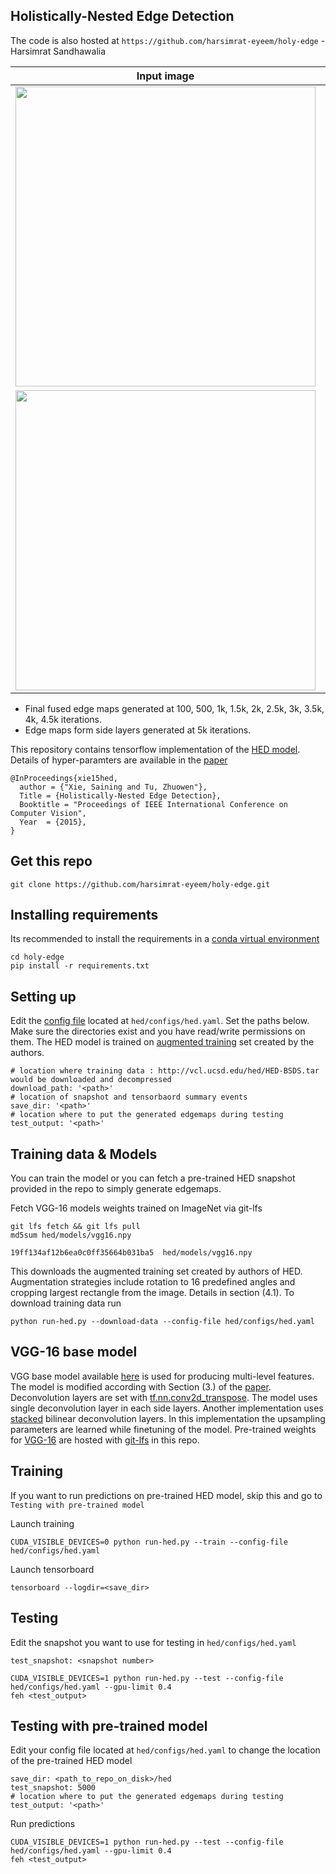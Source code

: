 ## Holistically-Nested Edge Detection
The code is also hosted at `https://github.com/harsimrat-eyeem/holy-edge` - Harsimrat Sandhawalia

Input image                |  Final fused Edge maps    |    Edge maps from side layers
:-------------------------:|:-------------------------:|:-------------------------:
<img src="https://github.com/harsimrat-eyeem/holy-edge/blob/master/hed/example-results/35049.jpg" width="480">  |  <img src="https://github.com/harsimrat-eyeem/holy-edge/blob/master/hed/example-results/animated-7.gif" width="480"> | <img src="https://github.com/harsimrat-eyeem/holy-edge/blob/master/hed/example-results/animated-levels-7.gif" width="480">
<img src="https://github.com/harsimrat-eyeem/holy-edge/blob/master/hed/example-results/201080.jpg" width="480">  |  <img src="https://github.com/harsimrat-eyeem/holy-edge/blob/master/hed/example-results/animated-9.gif" width="480"> | <img src="https://github.com/harsimrat-eyeem/holy-edge/blob/master/hed/example-results/animated-levels-9.gif" width="480">

- Final fused edge maps generated at 100, 500, 1k, 1.5k, 2k, 2.5k, 3k, 3.5k, 4k,
  4.5k iterations.
- Edge maps form side layers generated at 5k iterations.

This repository contains tensorflow implementation of the [HED
model](https://github.com/s9xie/hed). Details of hyper-paramters are available
in the [paper](https://arxiv.org/pdf/1504.06375.pdf)

    @InProceedings{xie15hed,
      author = {"Xie, Saining and Tu, Zhuowen"},
      Title = {Holistically-Nested Edge Detection},
      Booktitle = "Proceedings of IEEE International Conference on Computer Vision",
      Year  = {2015},
    }

## Get this repo
```
git clone https://github.com/harsimrat-eyeem/holy-edge.git
```

## Installing requirements

Its recommended to install the requirements in a [conda virtual environment](https://conda.io/docs/using/envs.html#create-an-environment)
```
cd holy-edge
pip install -r requirements.txt
```

## Setting up

Edit the [config
file](https://github.com/harsimrat-eyeem/holy-edge/blob/master/hed/configs/hed.yaml)
located at `hed/configs/hed.yaml`. Set the paths below. Make sure the
directories exist and you have read/write permissions on them. The HED model is
trained on [augmented training](http://vcl.ucsd.edu/hed/HED-BSDS.tar) set
created by the authors.

```
# location where training data : http://vcl.ucsd.edu/hed/HED-BSDS.tar would be downloaded and decompressed
download_path: '<path>'
# location of snapshot and tensorbaord summary events
save_dir: '<path>'
# location where to put the generated edgemaps during testing
test_output: '<path>'
```

## Training data & Models

You can train the model or you can fetch a pre-trained HED snapshot provided in
the repo to simply generate edgemaps.

Fetch VGG-16 models weights trained on ImageNet via git-lfs

```
git lfs fetch && git lfs pull
md5sum hed/models/vgg16.npy
```
`19ff134af12b6ea0c0ff35664b031ba5  hed/models/vgg16.npy`


This downloads the augmented training set created by authors of HED.
Augmentation strategies include rotation to 16 predefined angles and cropping
largest rectangle from the image. Details in section (4.1). To download training
data run

```
python run-hed.py --download-data --config-file hed/configs/hed.yaml
```

## VGG-16 base model

VGG base model available [here](https://github.com/machrisaa/tensorflow-vgg) is
used for producing multi-level features. The model is modified according with
Section (3.) of the [paper](https://arxiv.org/pdf/1504.06375.pdf). Deconvolution
layers are set with
[tf.nn.conv2d_transpose](https://www.tensorflow.org/api_docs/python/tf/nn/conv2d_transpose).
The model uses single deconvolution layer in each side layers. Another
implementation uses
[stacked](https://github.com/ppwwyyxx/tensorpack/blob/master/examples/HED/hed.py#L35)
bilinear deconvolution layers. In this implementation the upsampling parameters
are learned while finetuning of the model. Pre-trained weights for
[VGG-16](https://mega.nz/#!YU1FWJrA!O1ywiCS2IiOlUCtCpI6HTJOMrneN-Qdv3ywQP5poecM)
are hosted with
[git-lfs](https://github.com/harsimrat-eyeem/holy-edge/blob/master/hed/models/vgg16.npy)
in this repo.


## Training
If you want to run predictions on pre-trained HED model, skip this and go to
`Testing with pre-trained model`

Launch training

```
CUDA_VISIBLE_DEVICES=0 python run-hed.py --train --config-file hed/configs/hed.yaml
```

Launch tensorboard

```
tensorboard --logdir=<save_dir>
```

## Testing

Edit the snapshot you want to use for testing in `hed/configs/hed.yaml`

```
test_snapshot: <snapshot number>
```
```
CUDA_VISIBLE_DEVICES=1 python run-hed.py --test --config-file hed/configs/hed.yaml --gpu-limit 0.4
feh <test_output>
```

## Testing with pre-trained model
Edit your config file located at `hed/configs/hed.yaml` to change the location
of the pre-trained HED model

```
save_dir: <path_to_repo_on_disk>/hed
test_snapshot: 5000
# location where to put the generated edgemaps during testing
test_output: '<path>'
```

Run predictions
```
CUDA_VISIBLE_DEVICES=1 python run-hed.py --test --config-file hed/configs/hed.yaml --gpu-limit 0.4
feh <test_output>
```
